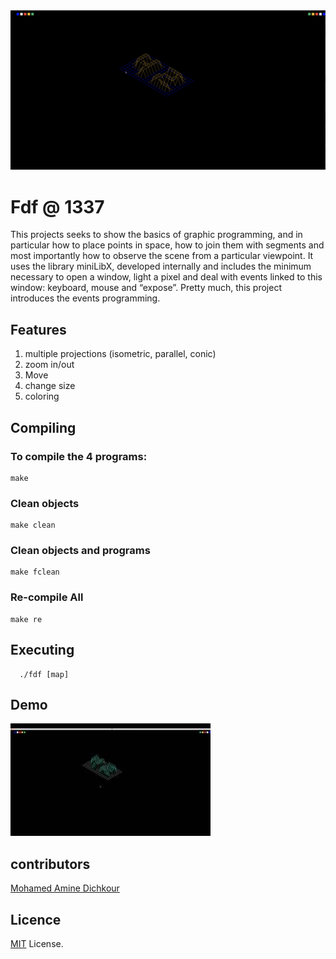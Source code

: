 <div align="center"> <img src="./img/thumbnail.png" /> </div>

# Fdf @ 1337


This projects seeks to show the basics of graphic programming, and in particular how to place points in space, how to join them with segments and most importantly how to observe the scene from a particular viewpoint. It uses the library miniLibX, developed internally and includes the minimum necessary to open a window, light a pixel and deal with events linked to this window: keyboard, mouse and “expose”. Pretty much, this project introduces the events programming.


## Features ##
1. multiple projections (isometric, parallel, conic)
2. zoom in/out
3. Move
4. change size
5. coloring

## Compiling ##

  ### To compile the 4 programs: ##
  ```
  make
  ```
  ### Clean objects ###
  ```
  make clean
  ```
  ### Clean objects and programs ###
  ```
  make fclean
  ```
  ### Re-compile All ###
  ```
  make re
  ```

## Executing ##
```
  ./fdf [map]
```

## Demo ##

[![FDF](./img/youtube.jpg)](https://www.youtube.com/watch?v=CnOwNm52sso "FDF | 1337")
  


## contributors ##

[Mohamed Amine Dichkour](https://github.com/mdichkou)

## Licence ##
[MIT](https://choosealicense.com/licenses/mit) License.